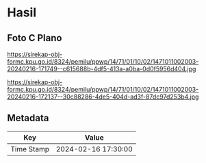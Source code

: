 # Hasil

## Foto C Plano

https://sirekap-obj-formc.kpu.go.id/8324/pemilu/ppwp/14/71/01/10/02/1471011002003-20240216-171749--c615688b-4df5-413a-a0ba-0d0f5956d404.jpg

https://sirekap-obj-formc.kpu.go.id/8324/pemilu/ppwp/14/71/01/10/02/1471011002003-20240216-172137--30c88286-4de5-404d-ad3f-87dc97d253b4.jpg


## Metadata

| Key        | Value               |
| ---------- | ------------------- |
| Time Stamp | 2024-02-16 17:30:00 |




